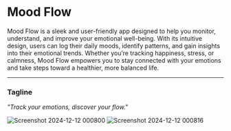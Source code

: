 # **Mood Flow**  

Mood Flow is a sleek and user-friendly app designed to help you monitor, understand, and improve your emotional well-being. With its intuitive design, users can log their daily moods, identify patterns, and gain insights into their emotional trends. Whether you’re tracking happiness, stress, or calmness, Mood Flow empowers you to stay connected with your emotions and take steps toward a healthier, more balanced life.  

---

### **Tagline**  
*"Track your emotions, discover your flow."*

![Screenshot 2024-12-12 000800](https://github.com/user-attachments/assets/fd5bd5bf-c602-4437-9bb4-493732e846f6)
![Screenshot 2024-12-12 000816](https://github.com/user-attachments/assets/04258f18-3f6d-42ed-8e03-c3f235b696b0)
